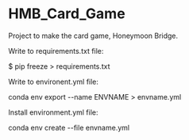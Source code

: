# HMB_Card_Game
Project to make the card game, Honeymoon Bridge.

Write to requirements.txt file:

$ pip freeze > requirements.txt

Write to environent.yml file:

conda env export --name ENVNAME > envname.yml

Install environment.yml file:

conda env create --file envname.yml
